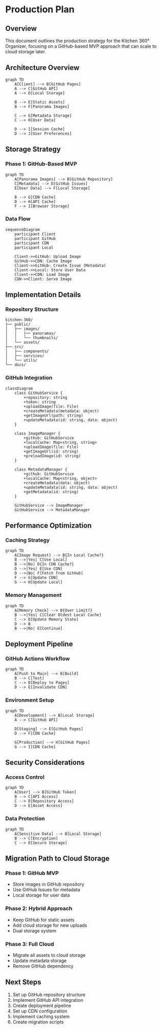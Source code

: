 # Production Plan

## Overview
This document outlines the production strategy for the Kitchen 360° Organizer, focusing on a GitHub-based MVP approach that can scale to cloud storage later.

## Architecture Overview

```mermaid
graph TD
    A[Client] --> B[GitHub Pages]
    A --> C[GitHub API]
    A --> D[Local Storage]
    
    B --> E[Static Assets]
    B --> F[Panorama Images]
    
    C --> G[Metadata Storage]
    C --> H[User Data]
    
    D --> I[Session Cache]
    D --> J[User Preferences]
```

## Storage Strategy

### Phase 1: GitHub-Based MVP
```mermaid
graph TD
    A[Panorama Images] --> B[GitHub Repository]
    C[Metadata] --> D[GitHub Issues]
    E[User Data] --> F[Local Storage]
    
    B --> G[CDN Cache]
    D --> H[API Cache]
    F --> I[Browser Storage]
```

### Data Flow
```mermaid
sequenceDiagram
    participant Client
    participant GitHub
    participant CDN
    participant Local
    
    Client->>GitHub: Upload Image
    GitHub->>CDN: Cache Image
    Client->>GitHub: Create Issue (Metadata)
    Client->>Local: Store User Data
    Client->>CDN: Load Image
    CDN->>Client: Serve Image
```

## Implementation Details

### Repository Structure
```
kitchen-360/
├── public/
│   ├── images/
│   │   ├── panoramas/
│   │   └── thumbnails/
│   └── assets/
├── src/
│   ├── components/
│   ├── services/
│   └── utils/
└── docs/
```

### GitHub Integration
```mermaid
classDiagram
    class GitHubService {
        +repository: string
        +token: string
        +uploadImage(file: File)
        +createMetadata(metadata: object)
        +getImageUrl(path: string)
        +updateMetadata(id: string, data: object)
    }
    
    class ImageManager {
        +github: GitHubService
        +localCache: Map<string, string>
        +uploadImage(file: File)
        +getImageUrl(id: string)
        +preloadImage(id: string)
    }
    
    class MetadataManager {
        +github: GitHubService
        +localCache: Map<string, object>
        +createMetadata(data: object)
        +updateMetadata(id: string, data: object)
        +getMetadata(id: string)
    }
    
    GitHubService --> ImageManager
    GitHubService --> MetadataManager
```

## Performance Optimization

### Caching Strategy
```mermaid
graph TD
    A[Image Request] --> B{In Local Cache?}
    B -->|Yes| C[Use Local]
    B -->|No| D{In CDN Cache?}
    D -->|Yes| E[Use CDN]
    D -->|No| F[Fetch from GitHub]
    F --> G[Update CDN]
    G --> H[Update Local]
```

### Memory Management
```mermaid
graph TD
    A[Memory Check] --> B{Over Limit?}
    B -->|Yes| C[Clear Oldest Local Cache]
    C --> D[Update Memory State]
    D --> B
    B -->|No| E[Continue]
```

## Deployment Pipeline

### GitHub Actions Workflow
```mermaid
graph TD
    A[Push to Main] --> B[Build]
    B --> C[Test]
    C --> D[Deploy to Pages]
    D --> E[Invalidate CDN]
```

### Environment Setup
```mermaid
graph TD
    A[Development] --> B[Local Storage]
    A --> C[GitHub API]
    
    D[Staging] --> E[GitHub Pages]
    D --> F[CDN Cache]
    
    G[Production] --> H[GitHub Pages]
    G --> I[CDN Cache]
```

## Security Considerations

### Access Control
```mermaid
graph TD
    A[User] --> B[GitHub Token]
    B --> C[API Access]
    C --> D[Repository Access]
    D --> E[Asset Access]
```

### Data Protection
```mermaid
graph TD
    A[Sensitive Data] --> B[Local Storage]
    B --> C[Encryption]
    C --> D[Secure Storage]
```

## Migration Path to Cloud Storage

### Phase 1: GitHub MVP
- Store images in GitHub repository
- Use GitHub Issues for metadata
- Local storage for user data

### Phase 2: Hybrid Approach
- Keep GitHub for static assets
- Add cloud storage for new uploads
- Dual storage system

### Phase 3: Full Cloud
- Migrate all assets to cloud storage
- Update metadata storage
- Remove GitHub dependency

## Next Steps
1. Set up GitHub repository structure
2. Implement GitHub API integration
3. Create deployment pipeline
4. Set up CDN configuration
5. Implement caching system
6. Create migration scripts 